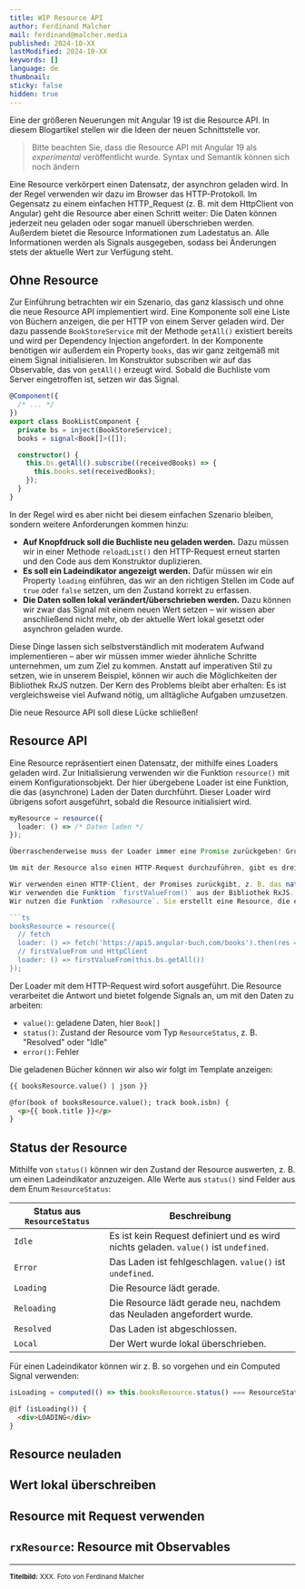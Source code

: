 ```yaml
---
title: WIP Resource API
author: Ferdinand Malcher
mail: ferdinand@malcher.media
published: 2024-10-XX
lastModified: 2024-10-XX
keywords: []
language: de
thumbnail:
sticky: false
hidden: true
---
```


Eine der größeren Neuerungen mit Angular 19 ist die Resource API.
In diesem Blogartikel stellen wir die Ideen der neuen Schnittstelle vor.

> Bitte beachten Sie, dass die Resource API mit Angular 19 als _experimental_ veröffentlicht wurde. Syntax und Semantik können sich noch ändern

Eine Resource verkörpert einen Datensatz, der asynchron geladen wird. In der Regel verwenden wir dazu im Browser das HTTP-Protokoll. Im Gegensatz zu einem einfachen HTTP_Request (z. B. mit dem HttpClient von Angular) geht die Resource aber einen Schritt weiter: Die Daten können jederzeit neu geladen oder sogar manuell überschrieben werden. Außerdem bietet die Resource Informationen zum Ladestatus an. Alle Informationen werden als Signals ausgegeben, sodass bei Änderungen stets der aktuelle Wert zur Verfügung steht.

## Ohne Resource

Zur Einführung betrachten wir ein Szenario, das ganz klassisch und ohne die neue Resource API implementiert wird.
Eine Komponente soll eine Liste von Büchern anzeigen, die per HTTP von einem Server geladen wird.
Der dazu passende `BookStoreService` mit der Methode `getAll()` existiert bereits und wird per Dependency Injection angefordert.
In der Komponente benötigen wir außerdem ein Property `books`, das wir ganz zeitgemäß mit einem Signal initialisieren.
Im Konstruktor subscriben wir auf das Observable, das von `getAll()` erzeugt wird. Sobald die Buchliste vom Server eingetroffen ist, setzen wir das Signal.

```ts
@Component({
  /* ... */
})
export class BookListComponent {
  private bs = inject(BookStoreService);
  books = signal<Book[]>([]);

  constructor() {
    this.bs.getAll().subscribe((receivedBooks) => {
      this.books.set(receivedBooks);
    });
  }
}
```

In der Regel wird es aber nicht bei diesem einfachen Szenario bleiben, sondern weitere Anforderungen kommen hinzu:

- **Auf Knopfdruck soll die Buchliste neu geladen werden.** Dazu müssen wir in einer Methode `reloadList()` den HTTP-Request erneut starten und den Code aus dem Konstruktor duplizieren.
- **Es soll ein Ladeindikator angezeigt werden.** Dafür müssen wir ein Property `loading` einführen, das wir an den richtigen Stellen im Code auf `true` oder `false` setzen, um den Zustand korrekt zu erfassen.
- **Die Daten sollen lokal verändert/überschrieben werden.** Dazu können wir zwar das Signal mit einem neuen Wert setzen – wir wissen aber anschließend nicht mehr, ob der aktuelle Wert lokal gesetzt oder asynchron geladen wurde.

Diese Dinge lassen sich selbstverständlich mit moderatem Aufwand implementieren – aber wir müssen immer wieder ähnliche Schritte unternehmen, um zum Ziel zu kommen.
Anstatt auf imperativen Stil zu setzen, wie in unserem Beispiel, können wir auch die Möglichkeiten der Bibliothek RxJS nutzen. Der Kern des Problems bleibt aber erhalten: Es ist vergleichsweise viel Aufwand nötig, um alltägliche Aufgaben umzusetzen.

Die neue Resource API soll diese Lücke schließen!

## Resource API

Eine Resource repräsentiert einen Datensatz, der mithilfe eines Loaders geladen wird.
Zur Initialisierung verwenden wir die Funktion `resource()` mit einem Konfigurationsobjekt.
Der hier übergebene Loader ist eine Funktion, die das (asynchrone) Laden der Daten durchführt.
Dieser Loader wird übrigens sofort ausgeführt, sobald die Resource initialisiert wird.

````ts
myResource = resource({
  loader: () => /* Daten laden */
});

Überraschenderweise muss der Loader immer eine Promise zurückgeben! Grundsätzlich spricht zwar nichts dagegen, dieses native Modell des Browsers zu verwenden. In der Vergangenheit hat Angular aber stets auf Observables gesetzt, um asynchrone Operationen durchzuführen.

Um mit der Resource also einen HTTP-Request durchzuführen, gibt es drei Möglichkeiten:

Wir verwenden einen HTTP-Client, der Promises zurückgibt, z. B. das native `fetch()` oder die Bibliothek `axios`.
Wir verwenden die Funktion `firstValueFrom()` aus der Bibliothek RxJS. Sie wandelt ein Observable in eine Promise um, die das erste Element des Datenstroms ausgibt.
Wir nutzen die Funktion `rxResource`. Sie erstellt eine Resource, die ein Observable als Loader verwendet. Dazu gleich mehr!

```ts
booksResource = resource({
  // fetch
  loader: () => fetch('https://api5.angular-buch.com/books').then(res => res.json()) as Promise<Book[]>
  // firstValueFrom und HttpClient
  loader: () => firstValueFrom(this.bs.getAll())
});
````

Der Loader mit dem HTTP-Request wird sofort ausgeführt. Die Resource verarbeitet die Antwort und bietet folgende Signals an, um mit den Daten zu arbeiten:

- `value()`: geladene Daten, hier `Book[]`
- `status()`: Zustand der Resource vom Typ `ResourceStatus`, z. B. "Resolved" oder "Idle"
- `error()`: Fehler

Die geladenen Bücher können wir also wir folgt im Template anzeigen:

```html
{{ booksResource.value() | json }}

@for(book of booksResource.value(); track book.isbn) {
  <p>{{ book.title }}</p>
}
```

## Status der Resource

Mithilfe von `status()` können wir den Zustand der Resource auswerten, z. B. um einen Ladeindikator anzuzeigen. Alle Werte aus `status()` sind Felder aus dem Enum `ResourceStatus`:

| Status aus `ResourceStatus` | Beschreibung                                                                         |
| --------------------------- | ------------------------------------------------------------------------------------ |
| `Idle`                      | Es ist kein Request definiert und es wird nichts geladen. `value()` ist `undefined`. |
| `Error`                     | Das Laden ist fehlgeschlagen. `value()` ist `undefined`.                             |
| `Loading`                   | Die Resource lädt gerade.                                                            |
| `Reloading`                 | Die Resource lädt gerade neu, nachdem das Neuladen angefordert wurde.                |
| `Resolved`                  | Das Laden ist abgeschlossen.                                                         |
| `Local`                     | Der Wert wurde lokal überschrieben.                                                  |

Für einen Ladeindikator können wir z. B. so vorgehen und ein Computed Signal verwenden:

```ts
isLoading = computed(() => this.booksResource.status() === ResourceStatus.Loading || this.booksResource.status() === ResourceStatus.Reloading);
```

```html
@if (isLoading()) {
  <div>LOADING</div>
}
```

## Resource neuladen




## Wert lokal überschreiben




## Resource mit Request verwenden


## `rxResource`: Resource mit Observables


<hr>

<small>**Titelbild:** XXX. Foto von Ferdinand Malcher</small>
